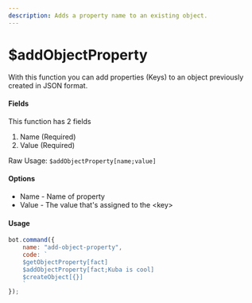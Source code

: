 ```yaml
---
description: Adds a property name to an existing object.
---
```


# $addObjectProperty

With this function you can add properties \(Keys\) to an object previously created in JSON format.

#### Fields

This function has 2 fields

1. Name \(Required\)
2. Value \(Required\)

Raw Usage: `$addObjectProperty[name;value]`

#### Options

* Name - Name of property
* Value - The value that's assigned to the &lt;key&gt;

#### Usage

```javascript
bot.command({
    name: "add-object-property",
    code: `
    $getObjectProperty[fact]
    $addObjectProperty[fact;Kuba is cool]
    $createObject[{}]
    `
});
```

